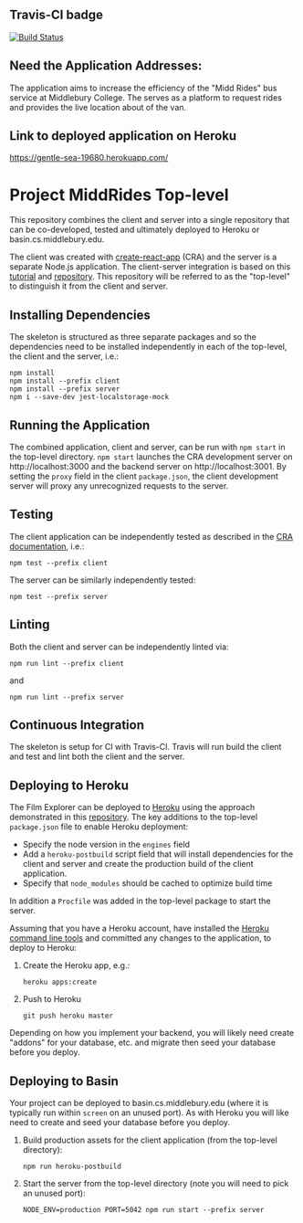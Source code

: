 
## Travis-CI badge

[![Build Status](https://travis-ci.com/csci312a-s18/fp-middrides.svg?token=qYmu3y7BTGS4dNjpSe2a&branch=master)](https://travis-ci.com/csci312a-s18/fp-middrides)


## Need the Application Addresses:
The application aims to increase the efficiency of the "Midd Rides" bus service at Middlebury College. The serves as a platform to request rides and provides the live location about of the van.

## Link to deployed application on Heroku
https://gentle-sea-19680.herokuapp.com/


# Project MiddRides Top-level

This repository combines the client and server into a single repository that can be co-developed, tested and ultimately deployed to Heroku or basin.cs.middlebury.edu.

The client was created with [create-react-app](https://github.com/facebookincubator/create-react-app) (CRA) and the server is a separate Node.js application. The client-server integration is based on this [tutorial](https://www.fullstackreact.com/articles/using-create-react-app-with-a-server/) and [repository](https://github.com/fullstackreact/food-lookup-demo). This repository will be referred to as the "top-level" to distinguish it from the client and server.

## Installing Dependencies

The skeleton is structured as three separate packages and so the dependencies need to be installed independently in each of the top-level, the client and the server, i.e.:

```
npm install
npm install --prefix client
npm install --prefix server
npm i --save-dev jest-localstorage-mock
```

## Running the Application

The combined application, client and server, can be run with `npm start` in the top-level directory. `npm start` launches the CRA development server on http://localhost:3000 and the backend server on http://localhost:3001. By setting the `proxy` field in the client `package.json`, the client development server will proxy any unrecognized requests to the server.

## Testing

The client application can be independently tested as described in the [CRA documentation](https://github.com/facebookincubator/create-react-app/blob/master/packages/react-scripts/template/README.md#running-tests), i.e.:

```
npm test --prefix client
```

The server can be similarly independently tested:

```
npm test --prefix server
```

## Linting

Both the client and server can be independently linted via:

```
npm run lint --prefix client
```

and

```
npm run lint --prefix server
```

## Continuous Integration

The skeleton is setup for CI with Travis-CI. Travis will run build the client and test and lint both the client and the server.

## Deploying to Heroku

The Film Explorer can be deployed to [Heroku](heroku.com) using the approach demonstrated in this [repository](https://github.com/mars/heroku-cra-node). The key additions to the top-level `package.json` file to enable Heroku deployment:

* Specify the node version in the `engines` field
* Add a `heroku-postbuild` script field that will install dependencies for the client and server and create the production build of the client application.
* Specify that `node_modules` should be cached to optimize build time

In addition a `Procfile` was added in the top-level package to start the server.

Assuming that you have a Heroku account, have installed the [Heroku command line tools](https://devcenter.heroku.com/articles/heroku-cli) and committed any changes to the application, to deploy to Heroku:

1. Create the Heroku app, e.g.:

    ```
    heroku apps:create
    ```

1. Push to Heroku

    ```
    git push heroku master
    ```

Depending on how you implement your backend, you will likely need create "addons" for your database, etc. and migrate then seed your database before you deploy.

## Deploying to Basin

Your project can be deployed to basin.cs.middlebury.edu (where it is typically run within `screen` on an unused port). As with Heroku you will like need to create and seed your database before you deploy.

1. Build production assets for the client application (from the top-level directory):

    ```
    npm run heroku-postbuild
    ```

1. Start the server from the top-level directory (note you will need to pick an unused port):

  	```
  	NODE_ENV=production PORT=5042 npm run start --prefix server

  	```
